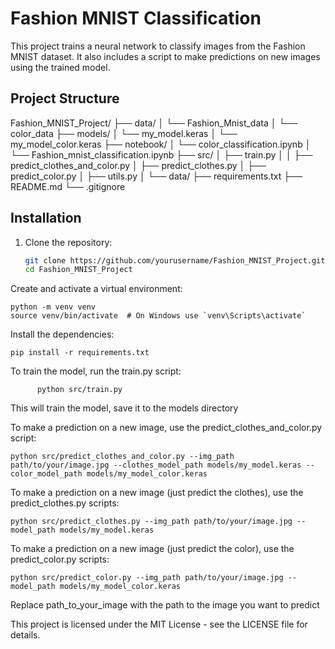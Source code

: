 # Fashion MNIST Classification

This project trains a neural network to classify images from the Fashion MNIST dataset. It also includes a script to make predictions on new images using the trained model.

## Project Structure

Fashion_MNIST_Project/ 
├── data/
│  └── Fashion_Mnist_data
│  └── color_data
├── models/
│  └── my_model.keras 
│  └── my_model_color.keras 
├── notebook/
│  └── color_classification.ipynb
│  └── Fashion_mnist_classification.ipynb
├── src/ 
│  ├── train.py │ 
│  ├── predict_clothes_and_color.py 
│  ├── predict_clothes.py 
│  ├── predict_color.py 
│  ├── utils.py │ └── data/ 
├── requirements.txt 
├── README.md 
└── .gitignore

## Installation

1. Clone the repository:
   ```bash
   git clone https://github.com/yourusername/Fashion_MNIST_Project.git
   cd Fashion_MNIST_Project
Create and activate a virtual environment:
   ```
python -m venv venv
source venv/bin/activate  # On Windows use `venv\Scripts\activate`
```
Install the dependencies:
```
pip install -r requirements.txt
```
To train the model, run the train.py script:
```
      python src/train.py
```
This will train the model, save it to the models directory

To make a prediction on a new image, use the predict_clothes_and_color.py script:
```
python src/predict_clothes_and_color.py --img_path path/to/your/image.jpg --clothes_model_path models/my_model.keras --color_model_path models/my_model_color.keras

```
To make a prediction on a new image (just predict the clothes), use the predict_clothes.py scripts:
```
python src/predict_clothes.py --img_path path/to/your/image.jpg --model_path models/my_model.keras
```
To make a prediction on a new image (just predict the color), use the predict_color.py scripts:
```
python src/predict_color.py --img_path path/to/your/image.jpg --model_path models/my_model_color.keras
```

Replace path_to_your_image with the path to the image you want to predict

This project is licensed under the MIT License - see the LICENSE file for details.
